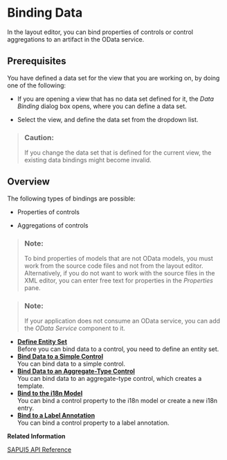<!-- loioc24e9c46d1f94efcb55d9a2e03d9ecb8 -->

# Binding Data

In the layout editor, you can bind properties of controls or control aggregations to an artifact in the OData service.



## Prerequisites

You have defined a data set for the view that you are working on, by doing one of the following:

-   If you are opening a view that has no data set defined for it, the *Data Binding* dialog box opens, where you can define a data set.

-   Select the view, and define the data set from the dropdown list.


> ### Caution:  
> If you change the data set that is defined for the current view, the existing data bindings might become invalid.



## Overview

The following types of bindings are possible:

-   Properties of controls

-   Aggregations of controls


> ### Note:  
> To bind properties of models that are not OData models, you must work from the source code files and not from the layout editor. Alternatively, if you do not want to work with the source files in the XML editor, you can enter free text for properties in the *Properties* pane.

> ### Note:  
> If your application does not consume an OData service, you can add the *OData Service* component to it.

-   **[Define Entity Set](Define_Entity_Set_24b6b2b.md "Before you can bind data to a control, you need to define an entity set. ")**  
Before you can bind data to a control, you need to define an entity set.
-   **[Bind Data to a Simple Control](Bind_Data_to_a_Simple_Control_93f40e6.md "You can bind data to a simple control.")**  
You can bind data to a simple control.
-   **[Bind Data to an Aggregate-Type Control](Bind_Data_to_an_Aggregate-Type_Control_2ea1358.md "You can bind data to an aggregate-type control, which creates a template.")**  
You can bind data to an aggregate-type control, which creates a template.
-   **[Bind to the i18n Model](Bind_to_the_i18n_Model_5e7ddc5.md "You can bind a control property to the i18n model or create a new i18n
		entry.")**  
You can bind a control property to the i18n model or create a new i18n entry.
-   **[Bind to a Label Annotation](Bind_to_a_Label_Annotation_34c5841.md "You can bind a control property to a label annotation.")**  
You can bind a control property to a label annotation.

**Related Information**  


[SAPUI5 API Reference](https://sapui5.hana.ondemand.com/sdk/#docs/api/symbols/sap.ui.html)

